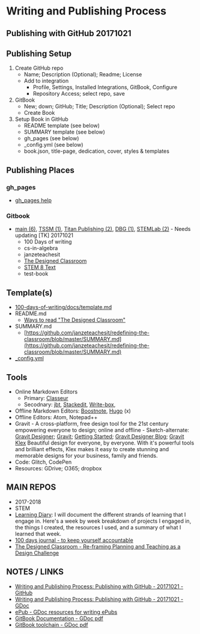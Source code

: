 # Writing and Publishing Process
## Publishing with GitHub 20171021


## Publishing Setup
1. Create GitHub repo
    - Name; Description (Optional); Readme; License 
    - Add to integration
      - Profile, Settings, Installed Integrations, GitBook, Configure
      - Repository Access; select repo, save
2. GitBook
    - New; down; GitHub; Title; Description (Optional); Select repo
    - Create Book
3. Setup Book in GitHub
    - README template (see below)
    - SUMMARY template (see below)
    - gh_pages (see below)
    - \_config.yml (see below)
    - book.json, title-page, dedication, cover, styles & templates

## Publishing Places
### gh_pages
- [gh_pages help](https://help.github.com/categories/customizing-github-pages/)

### Gitbook
- [main \(6\)](https://www.gitbook.com/@janzeteachesit), [TSSM \(1\)](https://www.gitbook.com/@tssm), [Titan Publishing \(2\)](https://www.gitbook.com/@templeton-titan-publishing), [DBG \(1\)](https://www.gitbook.com/@dream-big-games), [STEMLab \(2\)](https://www.gitbook.com/@templeton-stem) - Needs updating \[TK\] 20171021
    - 100 Days of writing
    - cs-in-algebra 
    - janzeteachesit 
    - [The Designed Classroom](https://www.gitbook.com/book/janzeteachesit/redefining-the-classroom/edit#/edit/master/README.md?_k=w75ejv)
    - [STEM 8 Text](https://www.gitbook.com/book/janzeteachesit/stem-8-text/edit#/edit/master/README.md?_k=na3eu8)
    - test-book 

## Template(s)
- [100-days-of-writing/docs/template.md](https://github.com/janzeteachesit/100-days-of-writing/blob/master/docs/template.md)
- README.md
    - [Ways to read "The Designed Classroom"](https://github.com/janzeteachesit/redefining-the-classroom/blob/master/README.md)
- SUMMARY.md
    - [https://github.com/janzeteachesit/redefining-the-classroom/blob/master/SUMMARY.md](https://github.com/janzeteachesit/redefining-the-classroom/blob/master/SUMMARY.md)
- [\_config.yml](https://github.com/janzeteachesit/stem8-text/blob/master/_config.yml)

## Tools
- Online Markdown Editors 
    - Primary: [Classeur](https://app.classeur.io/)
    - Secodnary: [jbt](http://jbt.github.io/markdown-editor/),  [Stackedit](https://stackedit.io/editor#), [Write-box](https://write-box.appspot.com/), 
- Offline Markdown Editors: [Boostnote](https://boostnote.io/), [Hugo](https://gohugo.io/) \(x\)
- Offline Editors: Atom, Notepad++
- Gravit - A cross-platform, free design tool for the 21st century empowering everyone to design; online and offline - Sketch-alternate: [Gravit Designer](https://designer.io/); [Gravit](https://gravit.io/); [Getting Started](https://gravit.io/documentation/4yjdn2lTl/Getting-Started); [Gravit Designer Blog](https://medium.com/gravitdesigner); [Gravit Klex](https://klex.io/?_ga=2.219691930.263891541.1508627566-1621161276.1508627566) Beautiful design for everyone, by everyone.  With it's powerful tools and brilliant effects, Klex makes it easy to create stunning and memorable designs for your business, family and friends.
- Code: Glitch, CodePen
- Resources: GDrive; O365; dropbox

## MAIN REPOS
- 2017-2018
- STEM
- [Learning Diary](https://github.com/janzeteachesit/Learning-Diary): I will document the different strands of learning that I engage in. Here's a week by week breakdown of projects I engaged in, the things I created, the resources I used, and a summary of what I learned that week.
- [100 days journal - to keep yourself accountable](https://github.com/janzeteachesit/100-days-of-writing)
- [The Designed Classroom - Re-framing Planning and Teaching as a Design Challenge](https://github.com/janzeteachesit/redefining-the-classroom)

## NOTES / LINKS
- [Writing and Publishing Process: Publishing with GitHub - 20171021 - GitHub](https://github.com/janzeteachesit/2017-2018/blob/master/process-20171021.md)
- [Writing and Publishing Process: Publishing with GitHub - 20171021 - GDoc](https://docs.google.com/document/d/1Tu_b1oixurg9lId2z3LH_ZiLz1sH9sYD9ypdmZGwE9c/edit?usp=sharing)
- [ePub - GDoc resources for writing ePubs](https://drive.google.com/open?id=18hhgmvHMyYw80P6b2apHp-vd6kirVl36XCPPiF4DG1Y)
- [GitBook Documentation - GDoc pdf](https://drive.google.com/open?id=0BysMfTbvAUUVcVVlaHdFb0lLUFE)
- [GitBook toolchain - GDoc pdf](https://drive.google.com/open?id=0BysMfTbvAUUVVi13ZTREOFEwTE0)



